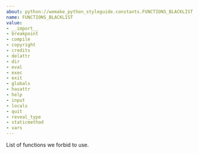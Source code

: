 ```yaml
---
about: python://wemake_python_styleguide.constants.FUNCTIONS_BLACKLIST
name: FUNCTIONS_BLACKLIST
value:
- __import__
- breakpoint
- compile
- copyright
- credits
- delattr
- dir
- eval
- exec
- exit
- globals
- hasattr
- help
- input
- locals
- quit
- reveal_type
- staticmethod
- vars
---
```


List of functions we forbid to use.